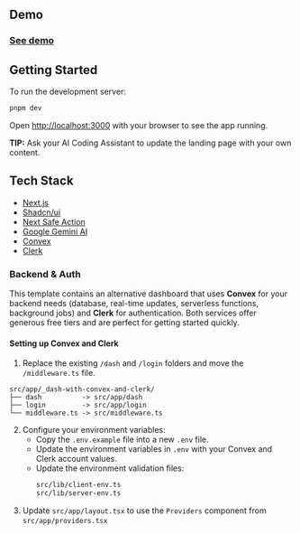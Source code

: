 ## Demo

### [See demo](https://nextjs-template-eight-plum.vercel.app/)

## Getting Started

To run the development server:

```bash
pnpm dev
```

Open [http://localhost:3000](http://localhost:3000) with your browser to see the app running.

**TIP:** Ask your AI Coding Assistant to update the landing page with your own content.

## Tech Stack

- [Next.js](https://github.com/vercel/next.js/)
- [Shadcn/ui](https://ui.shadcn.com/)
- [Next Safe Action](https://github.com/TheEdoRan/next-safe-action)
- [Google Gemini AI](https://github.com/googleapis/js-genai)
- [Convex](https://convex.dev/)
- [Clerk](https://clerk.com/)

### Backend & Auth

This template contains an alternative dashboard that uses **Convex** for your backend needs (database, real-time updates, serverless functions, background jobs) and **Clerk** for authentication. Both services offer generous free tiers and are perfect for getting started quickly.

#### Setting up Convex and Clerk

1. Replace the existing `/dash` and `/login` folders and move the `/middleware.ts` file.

```
src/app/_dash-with-convex-and-clerk/
├── dash          -> src/app/dash
├── login         -> src/app/login
└── middleware.ts -> src/middleware.ts
```

2. Configure your environment variables:
   - Copy the `.env.example` file into a new `.env` file.
   - Update the environment variables in `.env` with your Convex and Clerk account values.
   - Update the environment validation files:
     ```bash
     src/lib/client-env.ts
     src/lib/server-env.ts
     ```
3. Update `src/app/layout.tsx` to use the `Providers` component from `src/app/providers.tsx`
